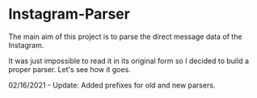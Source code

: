 # Instagram-Parser

The main aim of this project is to parse the direct message data of the Instagram. 

It was just impossible to read it in its original form so I decided to build a proper parser. Let's see how it goes.

02/16/2021 - Update: Added prefixes for old and new parsers.
